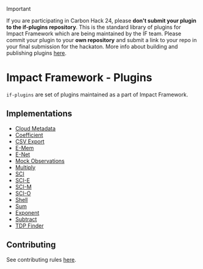 > [!IMPORTANT]
> If you are participating in Carbon Hack 24, please **don't submit your plugin to the if-plugins repository**. This is the standard library of plugins for Impact Framework which are being maintained by the IF team. Please commit your plugin to your **own repository** and submit a link to your repo in your final submission for the hackaton. More info about building and publishing plugins [here](https://if.greensoftware.foundation/developers/how-to-build-plugins#step-5-publishing-your-plugin).


# Impact Framework - Plugins

`if-plugins` are set of plugins maintained as a part of Impact Framework.

## Implementations

- [Cloud Metadata](./src/lib/cloud-metadata/README.md)
- [Coefficient](./src/lib/coefficient/README.md)
- [CSV Export](./src/lib/csv-export/README.md)
- [E-Mem](./src/lib/e-mem/README.md)
- [E-Net](./src/lib/e-net/README.md)
- [Mock Observations](./src/lib/mock-observations/README.md)
- [Multiply](./src/lib/multiply/README.md)
- [SCI](./src/lib/sci/README.md)
- [SCI-E](./src/lib/sci-e/README.md)
- [SCI-M](./src/lib/sci-m/README.md)
- [SCI-O](./src/lib/sci-o/README.md)
- [Shell](./src/lib/shell/README.md)
- [Sum](./src/lib/sum/README.md)
- [Exponent](./src/lib/exponent/README.md)
- [Subtract](./src/lib/subtract/README.md)
- [TDP Finder](./src/lib/tdp-finder/README.md)

## Contributing

See contributing rules [here](./CONTRIBUTING.md).
